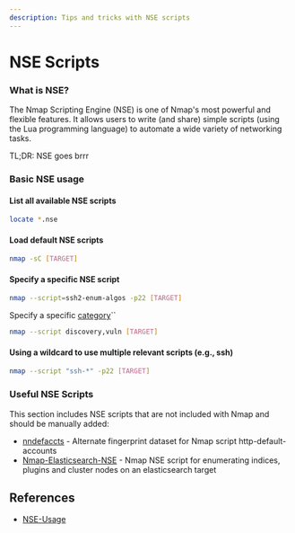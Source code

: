 ```yaml
---
description: Tips and tricks with NSE scripts
---
```


# NSE Scripts

### What is NSE?

The Nmap Scripting Engine (NSE) is one of Nmap's most powerful and flexible features. It allows users to write (and share) simple scripts (using the Lua programming language) to automate a wide variety of networking tasks.

TL;DR: NSE goes brrr

### Basic NSE usage

#### List all available NSE scripts

```bash
locate *.nse
```

#### Load default NSE scripts

```bash
nmap -sC [TARGET]
```

#### Specify a specific NSE script

```bash
nmap --script=ssh2-enum-algos -p22 [TARGET]
```

Specify a specific [category](https://nmap.org/book/nse-usage.html)``

```bash
nmap --script discovery,vuln [TARGET]
```

#### Using a wildcard to use multiple relevant scripts (e.g., ssh)

```bash
nmap --script "ssh-*" -p22 [TARGET]
```

### Useful NSE Scripts

This section includes NSE scripts that are not included with Nmap and should be manually added:

* [nndefaccts](https://github.com/nnposter/nndefaccts) - Alternate fingerprint dataset for Nmap script http-default-accounts
* [Nmap-Elasticsearch-NSE](https://github.com/theMiddleBlue/nmap-elasticsearch-nse) - Nmap NSE script for enumerating indices, plugins and cluster nodes on an elasticsearch target

## References

* [NSE-Usage](https://nmap.org/book/nse-usage.html)
